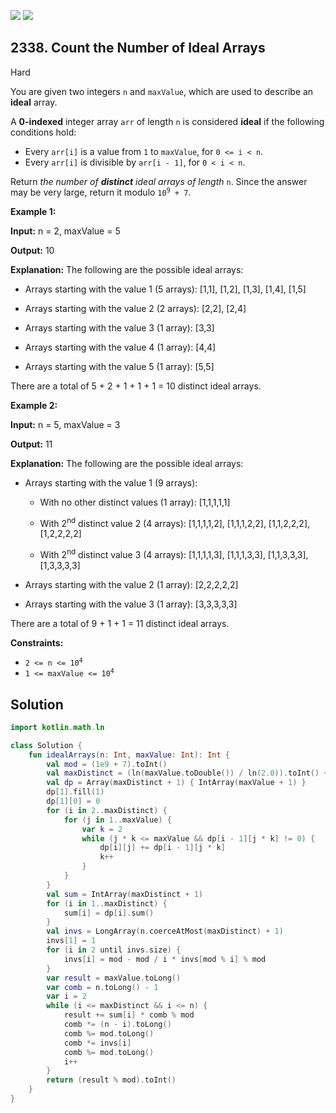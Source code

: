 [![](https://img.shields.io/github/stars/javadev/LeetCode-in-Kotlin?label=Stars&style=flat-square)](https://github.com/javadev/LeetCode-in-Kotlin)
[![](https://img.shields.io/github/forks/javadev/LeetCode-in-Kotlin?label=Fork%20me%20on%20GitHub%20&style=flat-square)](https://github.com/javadev/LeetCode-in-Kotlin/fork)

## 2338\. Count the Number of Ideal Arrays

Hard

You are given two integers `n` and `maxValue`, which are used to describe an **ideal** array.

A **0-indexed** integer array `arr` of length `n` is considered **ideal** if the following conditions hold:

*   Every `arr[i]` is a value from `1` to `maxValue`, for `0 <= i < n`.
*   Every `arr[i]` is divisible by `arr[i - 1]`, for `0 < i < n`.

Return _the number of **distinct** ideal arrays of length_ `n`. Since the answer may be very large, return it modulo <code>10<sup>9</sup> + 7</code>.

**Example 1:**

**Input:** n = 2, maxValue = 5

**Output:** 10

**Explanation:** The following are the possible ideal arrays:

- Arrays starting with the value 1 (5 arrays): [1,1], [1,2], [1,3], [1,4], [1,5]

- Arrays starting with the value 2 (2 arrays): [2,2], [2,4]

- Arrays starting with the value 3 (1 array): [3,3]

- Arrays starting with the value 4 (1 array): [4,4]

- Arrays starting with the value 5 (1 array): [5,5]

There are a total of 5 + 2 + 1 + 1 + 1 = 10 distinct ideal arrays. 

**Example 2:**

**Input:** n = 5, maxValue = 3

**Output:** 11

**Explanation:** The following are the possible ideal arrays:

- Arrays starting with the value 1 (9 arrays):

   - With no other distinct values (1 array): [1,1,1,1,1]

   - With 2<sup>nd</sup> distinct value 2 (4 arrays): [1,1,1,1,2], [1,1,1,2,2], [1,1,2,2,2], [1,2,2,2,2]
   
   - With 2<sup>nd</sup> distinct value 3 (4 arrays): [1,1,1,1,3], [1,1,1,3,3], [1,1,3,3,3], [1,3,3,3,3]
   
- Arrays starting with the value 2 (1 array): [2,2,2,2,2]

- Arrays starting with the value 3 (1 array): [3,3,3,3,3]

There are a total of 9 + 1 + 1 = 11 distinct ideal arrays. 

**Constraints:**

*   <code>2 <= n <= 10<sup>4</sup></code>
*   <code>1 <= maxValue <= 10<sup>4</sup></code>

## Solution

```kotlin
import kotlin.math.ln

class Solution {
    fun idealArrays(n: Int, maxValue: Int): Int {
        val mod = (1e9 + 7).toInt()
        val maxDistinct = (ln(maxValue.toDouble()) / ln(2.0)).toInt() + 1
        val dp = Array(maxDistinct + 1) { IntArray(maxValue + 1) }
        dp[1].fill(1)
        dp[1][0] = 0
        for (i in 2..maxDistinct) {
            for (j in 1..maxValue) {
                var k = 2
                while (j * k <= maxValue && dp[i - 1][j * k] != 0) {
                    dp[i][j] += dp[i - 1][j * k]
                    k++
                }
            }
        }
        val sum = IntArray(maxDistinct + 1)
        for (i in 1..maxDistinct) {
            sum[i] = dp[i].sum()
        }
        val invs = LongArray(n.coerceAtMost(maxDistinct) + 1)
        invs[1] = 1
        for (i in 2 until invs.size) {
            invs[i] = mod - mod / i * invs[mod % i] % mod
        }
        var result = maxValue.toLong()
        var comb = n.toLong() - 1
        var i = 2
        while (i <= maxDistinct && i <= n) {
            result += sum[i] * comb % mod
            comb *= (n - i).toLong()
            comb %= mod.toLong()
            comb *= invs[i]
            comb %= mod.toLong()
            i++
        }
        return (result % mod).toInt()
    }
}
```